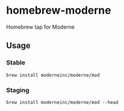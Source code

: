 # homebrew-moderne
Homebrew tap for Moderne

## Usage

### Stable
```shell
brew install moderneinc/moderne/mod
```
### Staging
```
brew install moderneinc/moderne/mod --head
```
